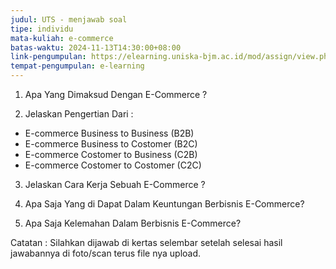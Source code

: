 ```yaml
---
judul: UTS - menjawab soal
tipe: individu
mata-kuliah: e-commerce
batas-waktu: 2024-11-13T14:30:00+08:00
link-pengumpulan: https://elearning.uniska-bjm.ac.id/mod/assign/view.php?id=53604
tempat-pengumpulan: e-learning
---
```


1.  Apa Yang Dimaksud Dengan E-Commerce ?

2.  Jelaskan Pengertian Dari :

- E-commerce Business to Business (B2B)
- E-commerce Business to Costomer (B2C)
- E-commerce Costomer to Business (C2B)
- E-commerce Costomer to Costomer (C2C)

3. Jelaskan Cara Kerja Sebuah E-Commerce ?

4. Apa Saja Yang di Dapat Dalam Keuntungan Berbisnis E-Commerce?

5. Apa Saja Kelemahan Dalam Berbisnis E-Commerce?

Catatan : Silahkan dijawab di kertas selembar setelah selesai hasil jawabannya di foto/scan terus file nya upload.
